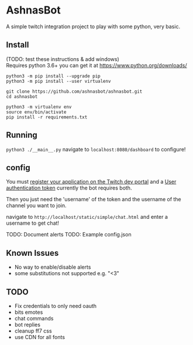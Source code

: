 # AshnasBot
A simple twitch integration project to play with some python, very basic.

## Install
(TODO: test these instructions & add windows)  
Requires python 3.6+ you can get it at https://www.python.org/downloads/

```
python3 -m pip install --upgrade pip
python3 -m pip install --user virtualenv
```
```
git clone https://github.com/ashnasbot/ashnasbot.git
cd ashnasbot

python3 -m virtualenv env
source env/bin/activate
pip install -r requirements.txt
```

## Running
```python3 ./__main__.py```
navigate to `localhost:8080/dashboard` to configure!

## config
You must [register your application on the Twitch dev portal](https://dev.twitch.tv/dashboard/apps/create) and a [User authentication token](https://dev.twitch.tv/docs/authentication/getting-tokens-oauth/#oauth-client-credentials-flow)
currently the bot requires both.

Then you just need the 'username' of the token and the username of the channel you want to join.

navigate to `http://localhost/static/simple/chat.html` and enter a username to get chat!

TODO: Document alerts
TODO: Example config.json

## Known Issues
- No way to enable/disable alerts
- some substitutions not supported e.g. "<3"

## TODO
- Fix credentials to only need oauth
- bits emotes
- chat commands
- bot replies
- cleanup ff7 css
- use CDN for all fonts
